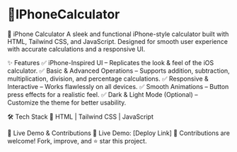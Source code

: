 # 📱IPhoneCalculator
📱 iPhone Calculator
A sleek and functional iPhone-style calculator built with HTML, Tailwind CSS, and JavaScript. Designed for smooth user experience with accurate calculations and a responsive UI.

✨ Features
✅ iPhone-Inspired UI – Replicates the look & feel of the iOS calculator.
✅ Basic & Advanced Operations – Supports addition, subtraction, multiplication, division, and percentage calculations.
✅ Responsive & Interactive – Works flawlessly on all devices.
✅ Smooth Animations – Button press effects for a realistic feel.
✅ Dark & Light Mode (Optional) – Customize the theme for better usability.

🛠️ Tech Stack
🔹 HTML | Tailwind CSS | JavaScript

🚀 Live Demo & Contributions
🔗 Live Demo: [Deploy Link]
📌 Contributions are welcome! Fork, improve, and ⭐ star this project.
